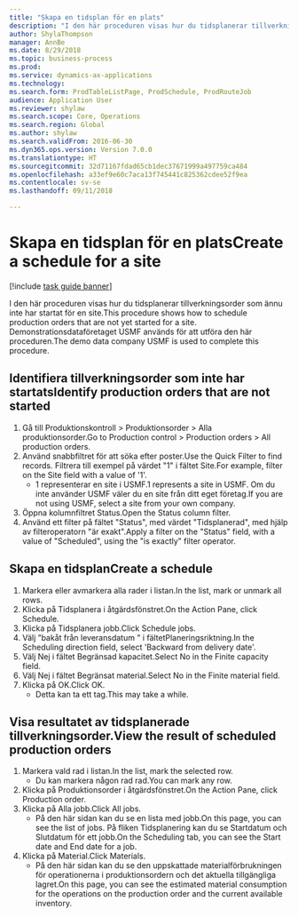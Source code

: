 ```yaml
--- 
title: "Skapa en tidsplan för en plats"
description: "I den här proceduren visas hur du tidsplanerar tillverkningsorder som ännu inte har startat för en site."
author: ShylaThompson
manager: AnnBe
ms.date: 8/29/2018
ms.topic: business-process
ms.prod: 
ms.service: dynamics-ax-applications
ms.technology: 
ms.search.form: ProdTableListPage, ProdSchedule, ProdRouteJob
audience: Application User
ms.reviewer: shylaw
ms.search.scope: Core, Operations
ms.search.region: Global
ms.author: shylaw
ms.search.validFrom: 2016-06-30
ms.dyn365.ops.version: Version 7.0.0
ms.translationtype: HT
ms.sourcegitcommit: 32d71167fdad65cb1dec37671999a497759ca484
ms.openlocfilehash: a33ef9e60c7aca13f745441c825362cdee52f9ea
ms.contentlocale: sv-se
ms.lasthandoff: 09/11/2018

---
```

# <a name="create-a-schedule-for-a-site"></a><span data-ttu-id="5f2c1-103">Skapa en tidsplan för en plats</span><span class="sxs-lookup"><span data-stu-id="5f2c1-103">Create a schedule for a site</span></span>

[!include [task guide banner](../../includes/task-guide-banner.md)]

<span data-ttu-id="5f2c1-104">I den här proceduren visas hur du tidsplanerar tillverkningsorder som ännu inte har startat för en site.</span><span class="sxs-lookup"><span data-stu-id="5f2c1-104">This procedure shows how to schedule production orders that are not yet started for a site.</span></span>  <span data-ttu-id="5f2c1-105">Demonstrationsdataföretaget USMF används för att utföra den här proceduren.</span><span class="sxs-lookup"><span data-stu-id="5f2c1-105">The demo data company USMF is used to complete this procedure.</span></span>


## <a name="identify-production-orders-that-are-not-started"></a><span data-ttu-id="5f2c1-106">Identifiera tillverkningsorder som inte har startats</span><span class="sxs-lookup"><span data-stu-id="5f2c1-106">Identify production orders that are not started</span></span>
1. <span data-ttu-id="5f2c1-107">Gå till Produktionskontroll > Produktionsorder > Alla produktionsorder.</span><span class="sxs-lookup"><span data-stu-id="5f2c1-107">Go to Production control > Production orders > All production orders.</span></span>
2. <span data-ttu-id="5f2c1-108">Använd snabbfiltret för att söka efter poster.</span><span class="sxs-lookup"><span data-stu-id="5f2c1-108">Use the Quick Filter to find records.</span></span> <span data-ttu-id="5f2c1-109">Filtrera till exempel på värdet "1" i fältet Site.</span><span class="sxs-lookup"><span data-stu-id="5f2c1-109">For example, filter on the Site field with a value of '1'.</span></span>
    * <span data-ttu-id="5f2c1-110">1 representerar en site i USMF.</span><span class="sxs-lookup"><span data-stu-id="5f2c1-110">1 represents a site in USMF.</span></span> <span data-ttu-id="5f2c1-111">Om du inte använder USMF väler du en site från ditt eget företag.</span><span class="sxs-lookup"><span data-stu-id="5f2c1-111">If you are not using USMF, select a site from your own company.</span></span>  
3. <span data-ttu-id="5f2c1-112">Öppna kolumnfiltret Status.</span><span class="sxs-lookup"><span data-stu-id="5f2c1-112">Open the Status column filter.</span></span>
4. <span data-ttu-id="5f2c1-113">Använd ett filter på fältet "Status", med värdet "Tidsplanerad", med hjälp av filteroperatorn "är exakt".</span><span class="sxs-lookup"><span data-stu-id="5f2c1-113">Apply a filter on the "Status" field, with a value of "Scheduled", using the "is exactly" filter operator.</span></span>

## <a name="create-a-schedule"></a><span data-ttu-id="5f2c1-114">Skapa en tidsplan</span><span class="sxs-lookup"><span data-stu-id="5f2c1-114">Create a schedule</span></span>
1. <span data-ttu-id="5f2c1-115">Markera eller avmarkera alla rader i listan.</span><span class="sxs-lookup"><span data-stu-id="5f2c1-115">In the list, mark or unmark all rows.</span></span>
2. <span data-ttu-id="5f2c1-116">Klicka på Tidsplanera i åtgärdsfönstret.</span><span class="sxs-lookup"><span data-stu-id="5f2c1-116">On the Action Pane, click Schedule.</span></span>
3. <span data-ttu-id="5f2c1-117">Klicka på Tidsplanera jobb.</span><span class="sxs-lookup"><span data-stu-id="5f2c1-117">Click Schedule jobs.</span></span>
4. <span data-ttu-id="5f2c1-118">Välj ”bakåt från leveransdatum " i fältetPlaneringsriktning.</span><span class="sxs-lookup"><span data-stu-id="5f2c1-118">In the Scheduling direction field, select 'Backward from delivery date'.</span></span>
5. <span data-ttu-id="5f2c1-119">Välj Nej i fältet Begränsad kapacitet.</span><span class="sxs-lookup"><span data-stu-id="5f2c1-119">Select No in the Finite capacity field.</span></span>
6. <span data-ttu-id="5f2c1-120">Välj Nej i fältet Begränsat material.</span><span class="sxs-lookup"><span data-stu-id="5f2c1-120">Select No in the Finite material field.</span></span>
7. <span data-ttu-id="5f2c1-121">Klicka på OK.</span><span class="sxs-lookup"><span data-stu-id="5f2c1-121">Click OK.</span></span>
    * <span data-ttu-id="5f2c1-122">Detta kan ta ett tag.</span><span class="sxs-lookup"><span data-stu-id="5f2c1-122">This may take a while.</span></span>  

## <a name="view-the-result-of-scheduled-production-orders"></a><span data-ttu-id="5f2c1-123">Visa resultatet av tidsplanerade tillverkningsorder.</span><span class="sxs-lookup"><span data-stu-id="5f2c1-123">View the result of scheduled production orders</span></span>
1. <span data-ttu-id="5f2c1-124">Markera vald rad i listan.</span><span class="sxs-lookup"><span data-stu-id="5f2c1-124">In the list, mark the selected row.</span></span>
    * <span data-ttu-id="5f2c1-125">Du kan markera någon rad rad.</span><span class="sxs-lookup"><span data-stu-id="5f2c1-125">You can mark any row.</span></span>  
2. <span data-ttu-id="5f2c1-126">Klicka på Produktionsorder i åtgärdsfönstret.</span><span class="sxs-lookup"><span data-stu-id="5f2c1-126">On the Action Pane, click Production order.</span></span>
3. <span data-ttu-id="5f2c1-127">Klicka på Alla jobb.</span><span class="sxs-lookup"><span data-stu-id="5f2c1-127">Click All jobs.</span></span>
    * <span data-ttu-id="5f2c1-128">På den här sidan kan du se en lista med jobb.</span><span class="sxs-lookup"><span data-stu-id="5f2c1-128">On this page, you can see the list of jobs.</span></span> <span data-ttu-id="5f2c1-129">På fliken Tidsplanering kan du se Startdatum och Slutdatum för ett jobb.</span><span class="sxs-lookup"><span data-stu-id="5f2c1-129">On the Scheduling tab, you can see the Start date and End date for a job.</span></span>  
4. <span data-ttu-id="5f2c1-130">Klicka på Material.</span><span class="sxs-lookup"><span data-stu-id="5f2c1-130">Click Materials.</span></span>
    * <span data-ttu-id="5f2c1-131">På den här sidan kan du se den uppskattade materialförbrukningen för operationerna i produktionsordern och det aktuella tillgängliga lagret.</span><span class="sxs-lookup"><span data-stu-id="5f2c1-131">On this page, you can see the estimated material consumption for the operations on the production order and the current available inventory.</span></span>  


